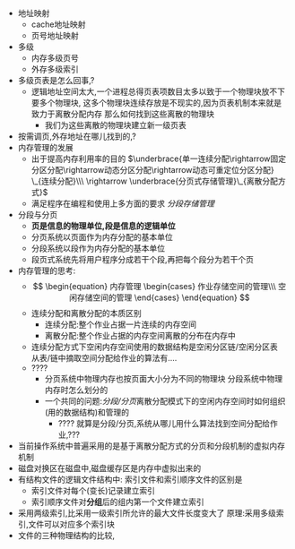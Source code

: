 + 地址映射
	- cache地址映射
	- 页号地址映射
+ 多级
	- 内存多级页号
	- 外存多级索引
+ 多级页表是怎么回事,?
	- 逻辑地址空间太大,一个进程总得页表项数目太多以致于一个物理块放不下要多个物理块,
	这多个物理块连续存放是不现实的,因为页表机制本来就是致力于离散分配内存
	那么如何找到这些离散的物理块
		+ 我们为这些离散的物理块建立新一级页表
+ 按需调页,外存地址在哪儿找到的,?
+ 内存管理的发展
	- 出于提高内存利用率的目的
	$\underbrace{单一连续分配\rightarrow固定分区分配\rightarrow动态分区分配\rightarrow动态可重定位分区分配}
	\_{连续分配}\\\ \rightarrow \underbrace{分页式存储管理}\_{离散分配方式}$
	- 满足程序在编程和使用上多方面的要求
	$分段存储管理$
+ 分段与分页
	- **页是信息的物理单位,段是信息的逻辑单位**
	- 分页系统以页面作为内存分配的基本单位
	- 分段系统以段作为内存分配的基本单位
	- 段页式系统先将用户程序分成若干个段,再把每个段分为若干个页
+ 内存管理的思考:
	+ $$
	\begin{equation}
		内存管理
		\begin{cases}
		作业存储空间的管理\\\
		空闲存储空间的管理
		\end{cases}
	\end{equation}
	$$
	+ 连续分配和离散分配的本质区别
		- 连续分配:整个作业占据一片连续的内存空间
		- 离散分配:整个作业占据的内存空间离散的分布在内存中
	+ 连续分配方式下空闲内存空间使用的数据结构是空闲分区链/空闲分区表
	从表/链中摘取空间分配给作业的算法有....
	- ????
		+ 分页系统中物理内存也按页面大小分为不同的物理块
		分段系统中物理内存时怎么划分的
		+ 一个共同的问题:*分段/分页*离散分配模式下的空闲内存空间时如何组织(用的数据结构)和管理的
			- ????
			就算是分段/分页,系统从哪儿用什么算法找到空间分配给作业,???
+ 当前操作系统中普遍采用的是基于离散分配方式的分页和分段机制的虚拟内存机制
+ 磁盘对换区在磁盘中,磁盘缓存区是内存中虚拟出来的
+ 有结构文件的逻辑文件结构中:
索引文件和索引顺序文件的区别是
	- 索引文件对每个(变长)记录建立索引
	- 索引顺序文件对**分组**后的组内第一个文件建立索引
+ 采用两级索引,比采用一级索引所允许的最大文件长度变大了
原理:采用多级索引,文件可以对应多个索引块
+ 文件的三种物理结构的比较,
